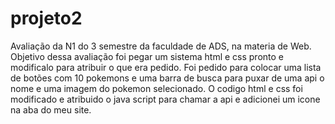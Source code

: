 # projeto2
Avaliação da N1 do 3 semestre da faculdade de ADS, na materia de Web. Objetivo dessa avaliação foi pegar um sistema html e css pronto e modificalo para atribuir o que era pedido. Foi pedido para colocar uma lista de botões com 10 pokemons e uma barra de busca para puxar de uma api o nome e uma imagem do pokemon selecionado. O codigo html e css foi modificado e atribuido o java script para chamar a api e adicionei um icone na aba do meu site.
